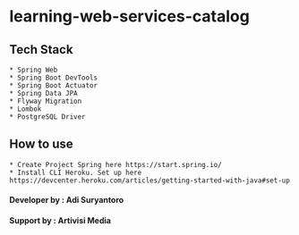 # learning-web-services-catalog

## Tech Stack
    * Spring Web
    * Spring Boot DevTools
    * Spring Boot Actuator
    * Spring Data JPA
    * Flyway Migration
    * Lombok
    * PostgreSQL Driver

## How to use
    * Create Project Spring here https://start.spring.io/
    * Install CLI Heroku. Set up here https://devcenter.heroku.com/articles/getting-started-with-java#set-up
    
#### Developer by : Adi Suryantoro
#### Support by : Artivisi Media
